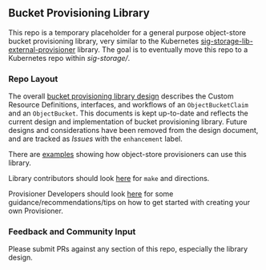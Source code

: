 ## Bucket Provisioning Library
This repo is a temporary placeholder for a general purpose object-store bucket provisioning library, very similar to the Kubernetes [sig-storage-lib-external-provisioner](https://github.com/kubernetes-sigs/sig-storage-lib-external-provisioner/blob/master/controller/controller.go) library.
The goal is to eventually move this repo to a Kubernetes repo within _sig-storage/_.

### Repo Layout
The overall [bucket provisioning library design](https://github.com/yard-turkey/lib-bucket-provisioner/blob/master/doc/design/object-bucket-lib.md) describes the Custom Resource Definitions, interfaces, and workflows of an `ObjectBucketClaim` and an `ObjectBucket`.
This documents is kept up-to-date and reflects the current design and implementation of bucket provisioning library.
Future designs and considerations have been removed from the design document, and are tracked as _Issues_ with the `enhancement` label.

There are [examples](https://github.com/yard-turkey/lib-bucket-provisioner/blob/master/doc/examples/) showing how object-store provisioners can use this library.

Library contributors should look [here](https://github.com/yard-turkey/lib-bucket-provisioner/blob/master/hack/README.md) for `make` and directions.

Provisioner Developers should look [here](https://github.com/yard-turkey/examples-and-blogs/blob/master/examples/sample-how-to-write-provisioner.md) for some guidance/recommendations/tips on how to get started with creating your own Provisioner. 


### Feedback and Community Input
Please submit PRs against any section of this repo, especially the library design.
